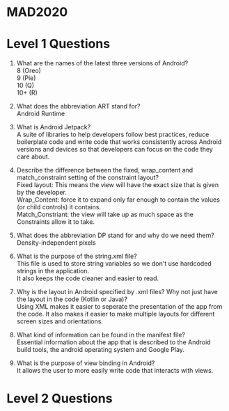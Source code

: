 # MAD2020  
  
# Level 1 Questions  
1) What are the names of the latest three versions of Android?  
8 (Oreo)  
9 (Pie)  
10 (Q)  
10+ (R)  
  
2) What does the abbreviation ART stand for?  
Android Runtime  
  
3) What is Android Jetpack?  
A suite of libraries to help developers follow best practices, reduce boilerplate code and write code that works consistently across Android versions and devices so that developers can focus on the code they care about.  
  
4) Describe the difference between the fixed, wrap_content and match_constraint setting of the constraint layout?  
Fixed layout: This means the view will have the exact size that is given by the developer.  
Wrap_Content: force it to expand only far enough to contain the values (or child controls) it contains.  
Match_Constriant: the view will take up as much space as the Constraints allow it to take.  
  
5) What does the abbreviation DP stand for and why do we need them?  
Density-independent pixels  
  
6) What is the purpose of the string.xml file?  
This file is used to store string variables so we don't use hardcoded strings in the application.  
It also keeps the code cleaner and easier to read.  
  
7) Why is the layout in Android specified by .xml files?  Why not just have the layout in the code (Kotlin or Java)?  
Using XML makes it easier to seperate the presentation of the app from the code. It also makes it easier to make multiple layouts for different screen sizes and orientations.  
  
8) What kind of information can be found in the manifest file?  
Essential information about the app that is described to the Android build tools, the android operating system and Google Play.  
  
9) What is the purpose of view binding in Android?  
It allows the user to more easily write code that interacts with views.  
  
  
# Level 2 Questions
